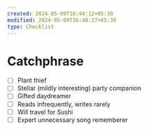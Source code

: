```yaml
---
created: 2024-05-09T16:44:12+05:30
modified: 2024-05-09T16:48:27+05:30
type: Checklist
---
```


# Catchphrase

- [ ] Plant thief
- [ ] Stellar (mildly interesting) party companion
- [ ] Gifted daydreamer
- [ ] Reads infrequently, writes rarely
- [ ] Will travel for Sushi
- [ ] Expert unnecessary song rememberer
